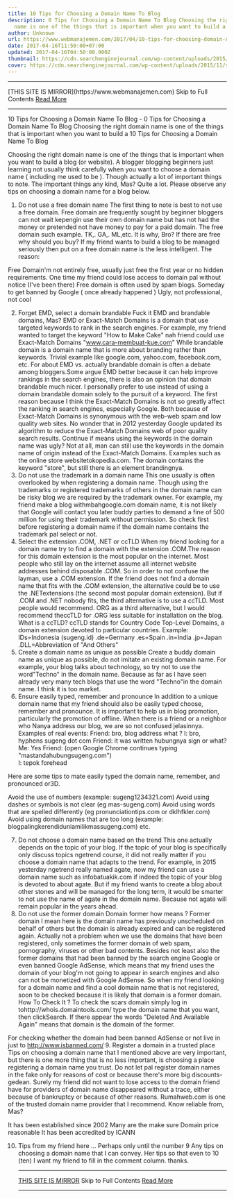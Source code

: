 ```yaml
---
title: 10 Tips for Choosing a Domain Name To Blog
description: 0 Tips for Choosing a Domain Name To Blog Choosing the right domain
  name is one of the things that is important when you want to build a
author: Unknown
url: https://www.webmanajemen.com/2017/04/10-tips-for-choosing-domain-name-to-blog.html
date: 2017-04-16T11:50:00+07:00
updated: 2017-04-16T04:50:00.000Z
thumbnail: https://cdn.searchenginejournal.com/wp-content/uploads/2015/11/shutterstock_213667126.jpg
cover: https://cdn.searchenginejournal.com/wp-content/uploads/2015/11/shutterstock_213667126.jpg
---
```


<hr/> [THIS SITE IS MIRROR](https://www.webmanajemen.com) Skip to Full Contents <a href="https://www.webmanajemen.com/2017/04/10-tips-for-choosing-domain-name-to-blog.html" rel="follow" class="button" id="read-more">Read More</a> <hr/> 10 Tips for Choosing a Domain Name To Blog - 0 Tips for Choosing a Domain Name To Blog Choosing the right domain name is one of the things that is important when you want to build a 10 Tips for Choosing a Domain Name To Blog


 Choosing the right domain name is one of the things that is important when you want to build a blog (or website). 
A blogger blogging beginners just learning not usually think carefully when you want to choose a domain name (  including me used to be  ). 
Though actually a lot of important things to note. 
The important things any kind, Mas? 
Quite a lot. 
Please observe any tips on choosing a domain name for a blog below. 

 1. Do not use a free domain name 
The first thing to note is best to not use a free domain. 
Free domain are frequently sought by beginner bloggers can not wait kepengin use their own domain name but has not had the money or pretended not have money to pay for a paid domain. 
The free domain such example. TK,. GA,. ML,etc. 
It is why, Bro? If there are free why should you buy? 
If my friend wants to build a blog to be managed seriously then put on a free domain name is the less intelligent. 
The reason: 

 Free Domain'm not entirely free, usually just free the first year or no hidden requirements. One time my friend could lose access to domain pal without notice (I've been there) 
 Free domain is often used by spam blogs. Someday to get banned by Google (  once already happened  ) 
 Ugly, not professional, not cool 

 2. Forget EMD, select a domain brandable 
Fuck it EMD and brandable domains, Mas? 
EMD or Exact-Match Domains is a domain that use targeted keywords to rank in the search engines. 
For example, my friend wanted to target the keyword "How to Make Cake" nah friend could use Exact-Match Domains "www.cara-membuat-kue.com" 
While brandable domain is a domain name that is more about branding rather than keywords. Trivial example like google.com, yahoo.com, facebook.com, etc. 
For about EMD vs. actually brandable domain is often a debate among bloggers.Some argue EMD better because it can help improve rankings in the search engines, there is also an opinion that domain brandable much nicer. 
I personally prefer to use instead of using a domain brandable domain solely to the pursuit of a keyword. 
The first reason because I think the Exact-Match Domains is not so greatly affect the ranking in search engines, especially Google. 
Both because of Exact-Match Domains is synonymous with the web-web spam and low quality web sites. 
No wonder that in 2012 yesterday  Google updated its algorithm to reduce the Exact-Match Domains web of poor quality search results. 
Continue if means using the keywords in the domain name was ugly? 
Not at all, man can still use the keywords in the domain name of origin instead of the Exact-Match Domains. 
Examples such as the online store websitetokopedia.com. The domain contains the keyword "store", but still there is an element brandingnya. 
 3. Do not use the trademark in a domain name 
This one usually is often overlooked by when registering a domain name. 
Though using the trademarks or registered trademarks of others in the domain name can be risky blog we are required by the trademark owner. 
For example, my friend make a blog withmbahgoogle.com domain name, it is not likely that Google will contact you later buddy parties to demand a fine of 500 million for using their trademark without permission. 
So check first before registering a domain name if the domain name contains the trademark pal select or not. 
 4. Select the extension .COM, .NET or ccTLD 
When my friend looking for a domain name try to find a domain with the extension .COM.The reason for this domain extension is the most popular on the internet. 
Most people who still lay on the internet assume all internet website addresses behind disposable .COM. So in order to not confuse the layman, use a .COM extension. 
If the friend does not find a domain name that fits with the .COM extension, the alternative could be to use the .NETextensions (the second most popular domain extension). 
But if .COM and .NET nobody fits, the third alternative is to use a ccTLD. 
Most people would recommend. ORG as a third alternative, but I would recommend theccTLD for .ORG less suitable for installation on the blog. 
What is a ccTLD? 
ccTLD stands for Country Code Top-Level Domains, a domain extension devoted to particular countries. 
Example: 
IDs=Indonesia (sugeng.id) 
.de=Germany 
.es=Spain 
.in=India 
.jp=Japan 
.DLL=Abbreviation of "And Others" 
 5. Create a domain name as unique as possible 
Create a buddy domain name as unique as possible, do not imitate an existing domain name. 
For example, your blog talks about technology, so try not to use the word"Techno" in the domain name. 
Because as far as I have seen already very many tech blogs that use the word "Techno"in the domain name. 
I think it is too market. 
 6. Ensure easily typed, remember and pronounce 
In addition to a unique domain name that my friend should also be easily typed choose, remember and pronounce. It is important to help us in blog promotion, particularly the promotion of offline. 
When there is a friend or a neighbor who Nanya address our blog, we are so not confused jelasinnya. 
Examples of real events: 
Friend: bro, blog address what ?
I: bro, hyphens sugeng dot com 
Friend: it was written hubungnya sign or what? 
Me: Yes 
Friend:  (open Google Chrome continues typing "mastandahubungsugeng.com")  
I: tepok forehead 

Here are some tips to mate easily typed the domain name, remember, and pronounced or3D. 

 Avoid the use of numbers (example: sugeng1234321.com) 
 Avoid using dashes or symbols is not clear (eg mas-sugeng.com) 
 Avoid using words that are spelled differently (eg pronunciationtips.com or dklhfkler.com) 
 Avoid using domain names that are too long (example: blogpalingkerendiduniamilikmassugeng.com) 
 etc. 

 7. Do not choose a domain name based on the trend 
This one actually depends on the topic of your blog. If the topic of your blog is specifically only discuss topics ngetrend course, it did not really matter if you choose a domain name that adapts to the trend. 
For example, in 2015 yesterday ngetrend really named agate, now my friend can use a domain name such as infobatuakik.com if indeed the topic of your blog is devoted to about agate. 
But if my friend wants to create a blog about other stones and will be managed for the long term, it would be smarter to not use the name of agate in the domain name. 
Because not agate will remain popular in the years ahead. 
 8. Do not use the former domain 
Domain former how means ? 
Former domain I mean here is the domain name has previously unscheduled on behalf of others but the domain is already expired and can be registered again. 
Actually not a problem when we use the domains that have been registered, only sometimes the former domain of web spam, pornography, viruses or other bad contents. 
Besides not least also the former domains that had been banned by the search engine Google or even banned Google AdSense, which means that my friend uses the domain of your blog'm not going to appear in search engines and also can not  be monetized  with Google AdSense. 
So when my friend looking for a domain name and find a cool domain name that is not registered, soon to be checked because it is likely that domain is a former domain. 
How To Check It ? 
To check the scars domain simply log in tohttp://whois.domaintools.com/ type the domain name that you want, then clickSearch. 
If there appear the words "Deleted And Available Again" means that domain is the domain of the former. 
 
For checking whether the domain had been banned AdSense or not live in just to http://www.isbanned.com/ 
 9. Register a domain in a trusted place 
Tips on choosing a domain name that I mentioned above are very important, but there is one more thing that is no less important, is choosing a place registering a domain name you trust. 
Do not let pal register domain names in the fake only for reasons of cost or because there's more big discounts-gedean. 
Surely my friend did not want to lose access to the domain friend have for providers of domain name disappeared without a trace, either because of bankruptcy or because of other reasons. 
Rumahweb.com is one of the trusted domain name provider that I recommend. 
Know reliable from, Mas? 

 It has been established since 2002 
 Many are the make sure 
 Domain price reasonable 
 It has been  accredited by ICANN  

 10. Tips from my friend here ... 
Perhaps only until the number 9 Any tips on choosing a domain name that I can convey. 
Her tips so that even to 10 (ten) I want my friend to fill in the comment column. 
thanks. <hr/> [THIS SITE IS MIRROR](https://www.webmanajemen.com) Skip to Full Contents <a href="https://www.webmanajemen.com/2017/04/10-tips-for-choosing-domain-name-to-blog.html" rel="follow" class="button" id="read-more">Read More</a> <hr/>